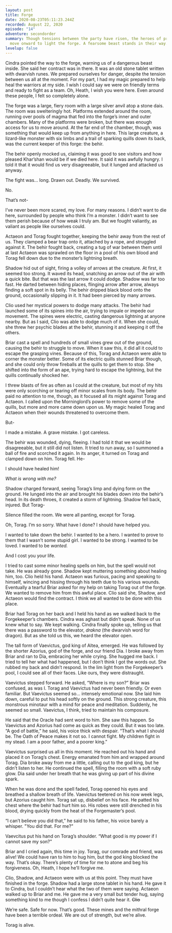 ```yaml
---
layout: post
title: Forge
date: 2020-08-23T05:11:23.244Z
recorded: August 22, 2020
episode: "14"
adventure: secondorder
summary: Though tensions between the party have risen, the heroes of prophecy
  move onward to light the forge. A fearsome beast stands in their way.
levelup: false
---
```

Cindra pointed the way to the forge, warning us of a dangerous beast inside. She said her contract was in there. It was an old stone tablet written with dwarvish runes. We prepared ourselves for danger, despite the tension between us all at the moment. For my part, I had my magic prepared to help heal the warriors at my side. I wish I could say we were on friendly terms and ready to fight as a team. Oh, Heath, I wish you were here. Even around these people, I felt so completely alone.

The forge was a large, fiery room with a large silver anvil atop a stone dais. The room was swelteringly hot. Platforms extended around the room, running over pools of magma that fed into the forge’s inner and outer chambers. Many of the platforms were broken, but there was enough access for us to move around. At the far end of the chamber, though, was something that would keep up from anything in here. This large creature, a lizard-like monster with six limbs and a trail of sparking quills down its back, was the current keeper of this forge: the behir.

The behir openly mocked us, claiming it was good to see visitors and how pleased Khar’shan would be if we died here. It said it was awfully hungry. I told it that it would find us very disagreeable, but it lunged and attacked us anyway.

The fight was… long. Drawn out. Deadly. We survived.

No.

That’s not-

I’ve never been more scared, my love. For many reasons. I didn’t want to die here, surrounded by people who think I’m a monster. I didn’t want to see them perish because of how weak I truly am. But we fought valiantly, as valiant as people like ourselves could.

Actaeon and Torag fought together, keeping the behir away from the rest of us. They clamped a bear trap onto it, attached by a rope, and struggled against it. The behir fought back, creating a tug of war between them until at last Actaeon was sprawled on the floor in a pool of his own blood and Torag fell down due to the monster’s lightning breath.

Shadow hid out of sight, firing a volley of arrows at the creature. At first, it seemed too strong. It waved its head, snatching an arrow out of the air with a quick bite. But that was the last arrow it could dodge. Shadow was far too fast. He darted between hiding places, flinging arrow after arrow, always finding a soft spot in its belly. The behir dripped black blood onto the ground, occasionally slipping in it. It had been pierced by many arrows.

Clio used her mystical powers to dodge many attacks. The behir had launched some of its spines into the air, trying to impale or impede our movement. The spines were electric, casting dangerous lightning at anyone nearby. But as I said, Clio was able to dodge much of it. When she could, she threw her psychic blades at the behir, stunning it and keeping it off the others.

Briar cast a spell and hundreds of small vines grew out of the ground, causing the behir to struggle to move. When it saw this, it did all it could to escape the grasping vines. Because of this, Torag and Actaeon were able to corner the monster better. Some of its electric quills stunned Briar though, and she could only throw fireballs at the quills to get them to stop. She shifted into the form of an ape, trying hard to escape the lightning, but the quills continually shocked her. 

I threw blasts of fire as often as I could at the creature, but most of my hits were only scorching or tearing off minor scales from its body. The behir paid no attention to me, though, as it focused all its might against Torag and Actaeon. I called upon the Morninglord’s power to remove some of the quills, but more and more came down upon us. My magic healed Torag and Actaeon when their wounds threatened to overcome them.

But-

I made a mistake. A grave mistake. I got careless.

The behir was wounded, dying, fleeing. I had told it that we would be disagreeable, but it still did not listen. It tried to run away, so I summoned a ball of fire and scorched it again. In its anger, it turned on Torag and clamped down on him. Torag fell. He-

I should have healed him! 

*What is wrong with me?*

Shadow charged forward, seeing Torag’s limp and dying form on the ground. He lunged into the air and brought his blades down into the behir’s head. In its death throes, it created a storm of lightning. Shadow fell back, injured. But Torag-

Silence filled the room. We were all panting, except for Torag.

Oh, Torag. I’m so sorry. What have I done? I should have helped you.

I wanted to take down the behir. I wanted to be a hero. I wanted to prove to them that I wasn’t some stupid girl. I wanted to be strong. I wanted to be loved. I wanted to be *wanted.*

And I cost you your life.

I tried to cast some minor healing spells on him, but the spell would not take. He was already gone. Shadow kept muttering something about healing him, too. Clio held his hand. Actaeon was furious, pacing and speaking to himself, wincing and hissing through his teeth due to his various wounds. Eventually a tearful Briar asked for my help on taking Torag out of the forge. We wanted to remove him from this awful place. Clio said she, Shadow, and Actaeon would find the contract. I think we all wanted to be done with this place.

Briar had Torag on her back and I held his hand as we walked back to the Forgekeeper’s chambers. Cindra was aghast but didn’t speak. None of us knew what to say. We kept walking. Cindra finally spoke up, telling us that there was a password to the elevator, *drakna* (the dwarvish word for dragon). But as she told us this, we heard the elevator open.

The tall form of Vaevictus, god king of Altea, emerged. He was followed by the shorter Azorius, god of the forge, and our friend Dia. I broke away from Briar and ran to Dia, embracing her while crying. She hugged me back. I tried to tell her what had happened, but I don’t think I got the words out. She rubbed my back and didn’t respond. In the lim light from the Forgekeeper’s pool, I could see all of their faces. Like ours, they were distraught.

Vaevictus stepped forward. He asked, “Where is my son?” Briar was confused, as was I. Torag and Vaevictus had never been friendly. Or even familiar. But Vaevictus seemed so… intensely emotional now. She laid him down, careful to put his head softly on the ground. This strong creature, this monstrous minotaur with a mind for peace and meditation. Suddenly, he seemed so small. Vaevictus, I think, tried to maintain his composure.

He said that the Oracle had sent word to him. She saw this happen. So Vaevictus and Azorius had come as quick as they could. But it was too late. “A god of battle,” he said, his voice thick with despair. “That’s what I should be. The Oath of Peace makes it not so. I cannot fight. My children fight in my stead. I am a poor father, and a poorer king.”

Vaevictus surprised us all in this moment. He reached out his hand and placed it on Torag’s chest. Energy emanated from him and wrapped around Torag. Dia broke away from me a little, calling out to the god king, but he didn’t listen to her. He continued the spell, filling the room with a soft ruby glow. Dia said under her breath that he was giving up part of his divine spark.

When he was done and the spell faded, Torag opened his eyes and breathed a shallow breath of life. Vaevictus teetered on his now week legs, but Azorius caught him. Torag sat up, disbelief on his face. He patted his chest where the behir had hurt him so. His robes were still drenched in his blood, drying quickly from the heat of the Forgemaster’s pool.

“I can’t believe you did that,” he said to his father, his voice barely a whisper. "You did that. For me?"

Vaevcitus put his hand on Torag’s shoulder. “What good is my power if I cannot save my son?”

Briar and I cried again, this time in joy. Torag, our comrade and friend, was alive! We could have ran to him to hug him, but the god king blocked the way. That’s okay. There’s plenty of time for me to atone and beg his forgiveness. Oh, Heath, I hope he’ll forgive me.

Clio, Shadow, and Actaeon were with us at this point. They must have finished in the forge. Shadow had a large stone tablet in his hand. He gave it to Cindra, but I couldn’t hear what the two of them were saying. Actaeon walked up to Briar and me. He gave me a very small but tender hug, saying something kind to me though I confess I didn’t quite hear it. ~~Clio~~ 

We’re safe. Safe for now. That’s good. These mines and the mithral forge have been a terrible ordeal. We are out of strength, but we’re alive.

Torag is alive.